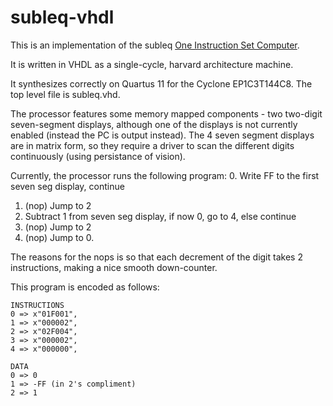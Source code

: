 # subleq-vhdl

This is an implementation of the subleq [One Instruction Set Computer](https://en.wikipedia.org/wiki/One_instruction_set_computer).

It is written in VHDL as a single-cycle, harvard architecture machine.

It synthesizes correctly on Quartus 11 for the Cyclone EP1C3T144C8. The top level file is subleq.vhd.

The processor features some memory mapped components - two two-digit seven-segment displays, although one of the displays is not currently enabled (instead the PC is output instead).
The 4 seven segment displays are in matrix form, so they require a driver to scan the different digits continuously (using persistance of vision).

Currently, the processor runs the following program:
 0. Write FF to the first seven seg display, continue
 1. (nop) Jump to 2
 2. Subtract 1 from seven seg display, if now 0, go to 4, else continue
 3. (nop) Jump to 2
 4. (nop) Jump to 0.

The reasons for the nops is so that each decrement of the digit takes 2 instructions, making a nice smooth down-counter.

This program is encoded as follows:
```
INSTRUCTIONS	
0 => x"01F001",
1 => x"000002",
2 => x"02F004",
3 => x"000002",
4 => x"000000",
```

```
DATA
0 => 0
1 => -FF (in 2's compliment)
2 => 1
```
